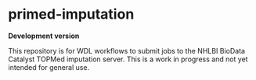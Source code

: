 # primed-imputation
**Development version**

This repository is for WDL workflows to submit jobs to the NHLBI BioData Catalyst TOPMed imputation server. This is a work in progress and not yet intended for general use.
